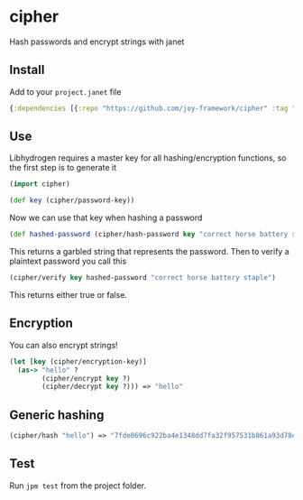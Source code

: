 # cipher

Hash passwords and encrypt strings with janet

## Install

Add to your `project.janet` file

```clojure
{:dependencies [{:repo "https://github.com/joy-framework/cipher" :tag "0.1.0"}]}
```

## Use

Libhydrogen requires a master key for all hashing/encryption functions, so the first step is to generate it

```clojure
(import cipher)

(def key (cipher/password-key))
```

Now we can use that key when hashing a password

```clojure
(def hashed-password (cipher/hash-password key "correct horse battery staple"))
```

This returns a garbled string that represents the password. Then to verify a plaintext password
you call this

```clojure
(cipher/verify key hashed-password "correct horse battery staple")
```

This returns either true or false.

## Encryption

You can also encrypt strings!

```clojure
(let [key (cipher/encryption-key)]
  (as-> "hello" ?
        (cipher/encrypt key ?)
        (cipher/decrypt key ?))) => "hello"
```

## Generic hashing

```clojure
(cipher/hash "hello") => "7fde0696c922ba4e1348dd7fa32f957531b861a93d78eef120a6c1a62fa3d2df"
```

## Test

Run `jpm test` from the project folder.

